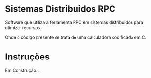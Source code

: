 # Sistemas Distribuidos RPC

Software que utiliza a ferramenta RPC em sistemas distribuidos para otimizar recursos. 

Onde o código presente se trata de uma calculadora codificada em C.

# Instruções

Em Construção...